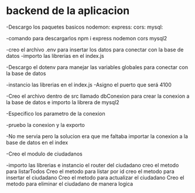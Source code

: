 # backend de la aplicacion

-Descargo los paquetes basicos 
    nodemon:
    express:
    cors:
    mysql:

-comando para descargarlos 
    npm i express nodemon cors mysql2  

-creo el archivo .env para insertar los datos para conectar con la base de datos 
-importo las librerias en el index.js

-Descargo el dotenv para manejar las variables globales para conectar con la base de datos

-instancio las librerias en el index.js
-Asigno el puerto que será 4100

-Creo el archivo dentro de src llamado dbConexion para crear la conexion a la base de datos e importo la librera de mysql2

-Especifico los parametro de la conexion

-pruebo la conexion y la exporto

-No me servia pero la solucion era que me faltaba importar la conexion a la base de datos en el index

-Creo el modulo de ciudadanos

-importo las librerias e instancio el router del ciudadano
    creo el metodo para listarTodos
    Creo el metodo para listar por id
    creo el metodo para insertar el ciudadano
    Creo el metodo para actualizar el ciudadano 
    Creo el metodo para eliminar el ciudadano de manera logica
